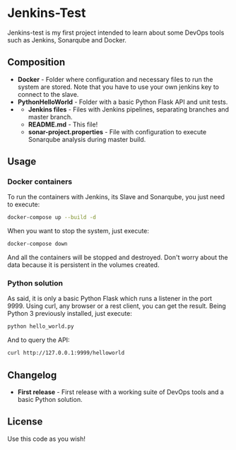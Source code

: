 # Jenkins-Test
Jenkins-test is my first project intended to learn about some DevOps tools such as Jenkins, Sonarqube and Docker.

## Composition
* **Docker** - Folder where configuration and necessary files to run the system are stored. Note that you have to use your own jenkins key to connect to the slave.
* **PythonHelloWorld** - Folder with a basic Python Flask API and unit tests.
* ***<Root>***
  * **Jenkins files** - Files with Jenkins pipelines, separating branches and master branch.
  * **README.md** - This file!
  * **sonar-project.properties** - File with configuration to execute Sonarqube analysis during master build.


## Usage
### Docker containers
To run the containers with Jenkins, its Slave and Sonarqube, you just need to execute:
```bash
docker-compose up --build -d
```

When you want to stop the system, just execute:
```bash
docker-compose down
```
And all the containers will be stopped and destroyed. Don't worry about the data because it is persistent in the volumes created.

### Python solution
As said, it is only a basic Python Flask which runs a listener in the port 9999. Using curl, any browser or a rest client, you can get the result.
Being Python 3 previously installed, just execute:
```bash
python hello_world.py
```
And to query the API:
```bash
curl http://127.0.0.1:9999/helloworld
```

## Changelog
* **First release** - First release with a working suite of DevOps tools and a basic Python solution.


## License
Use this code as you wish!